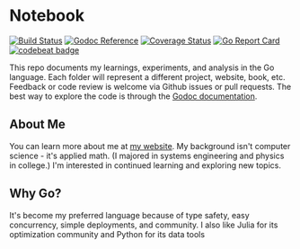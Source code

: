 # Notebook

[![Build Status](https://travis-ci.org/philipithomas/notebook.svg?branch=master)](https://travis-ci.org/philipithomas/notebook) [![Godoc Reference](https://godoc.org/github.com/philipithomas/notebook?status.svg)](https://godoc.org/github.com/philipithomas/notebook) [![Coverage Status](https://coveralls.io/repos/github/philipithomas/notebook/badge.svg?branch=master)](https://coveralls.io/github/philipithomas/notebook?branch=master) [![Go Report Card](https://goreportcard.com/badge/github.com/philipithomas/notebook)](https://goreportcard.com/report/github.com/philipithomas/notebook) [![codebeat badge](https://codebeat.co/badges/3f38a03b-5a66-401c-9f14-71d91de4ca1a)](https://codebeat.co/projects/github-com-philipithomas-notebook-master)


This repo documents my learnings, experiments, and analysis in the Go language. Each folder will represent a different project, website, book, etc. Feedback or code review is welcome via Github issues or pull requests. The best way to explore the code is through the [Godoc documentation](https://godoc.org/github.com/philipithomas/notebook).

## About Me

You can learn more about me at [my website](https://www.philipithomas.com). My background isn't computer science - it's applied math. (I majored in systems engineering and physics in college.) I'm interested in continued learning and exploring new topics.

## Why Go?

It's become my preferred language because of type safety, easy concurrency, simple deployments, and community. I also like Julia for its optimization community and Python for its data tools
